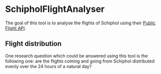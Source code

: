 # SchipholFlightAnalyser

The goal of this tool is to analyse the flights of Schiphol using their [Public Flight API](https://developer.schiphol.nl/apis/flight-api).

## Flight distribution
One research question which could be answered using this tool is the following one: are the flights coming and going from Schiphol distributed evenly over the 24 hours of a natural day?


